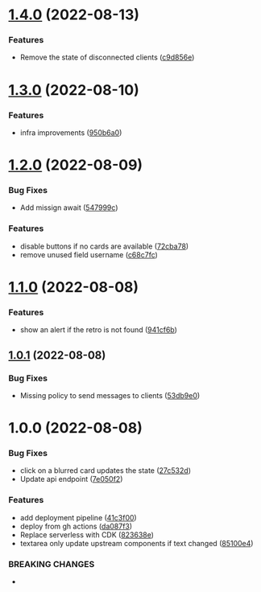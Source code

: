 # [1.4.0](https://github.com/andrewinci/free-retro/compare/v1.3.0...v1.4.0) (2022-08-13)


### Features

* Remove the state of disconnected clients ([c9d856e](https://github.com/andrewinci/free-retro/commit/c9d856e5398d1145102850d2edf842dd739153dd))

# [1.3.0](https://github.com/andrewinci/free-retro/compare/v1.2.0...v1.3.0) (2022-08-10)


### Features

* infra improvements ([950b6a0](https://github.com/andrewinci/free-retro/commit/950b6a000d433c9432fb061e7bc8677cbbcd10ec))

# [1.2.0](https://github.com/andrewinci/free-retro/compare/v1.1.0...v1.2.0) (2022-08-09)


### Bug Fixes

* Add missign await ([547999c](https://github.com/andrewinci/free-retro/commit/547999ce2fb5f7d22102067a73feae33894ca3be))


### Features

* disable buttons if no cards are available ([72cba78](https://github.com/andrewinci/free-retro/commit/72cba78244c010a996db72cee34e0cff18ff149a))
* remove unused field username ([c68c7fc](https://github.com/andrewinci/free-retro/commit/c68c7fc6214192d49666addca614004c2951fc18))

# [1.1.0](https://github.com/andrewinci/free-retro/compare/v1.0.1...v1.1.0) (2022-08-08)


### Features

* show an alert if the retro is not found ([941cf6b](https://github.com/andrewinci/free-retro/commit/941cf6b6f8dc797c5210d2d54d218f0248f3eec9))

## [1.0.1](https://github.com/andrewinci/free-retro/compare/v1.0.0...v1.0.1) (2022-08-08)


### Bug Fixes

* Missing policy to send messages to clients ([53db9e0](https://github.com/andrewinci/free-retro/commit/53db9e0a388d2690a7bfb51188817afca6b1ac89))

# 1.0.0 (2022-08-08)


### Bug Fixes

* click on a blurred card updates the state ([27c532d](https://github.com/andrewinci/free-retro/commit/27c532d5f99fca64fec1d706e5454fd9cacb7916))
* Update api endpoint ([7e050f2](https://github.com/andrewinci/free-retro/commit/7e050f25817f1e172118876ac7bcc429e0c9c59e))


### Features

* add deployment pipeline ([41c3f00](https://github.com/andrewinci/free-retro/commit/41c3f008946c3e02af93c2e52621b008de80c5b1))
* deploy from gh actions ([da087f3](https://github.com/andrewinci/free-retro/commit/da087f3ddf1486bee24386692fc89d661de816e1))
* Replace serverless with CDK ([823638e](https://github.com/andrewinci/free-retro/commit/823638e9ee72aa91f3010897f2cd256e3212d2bc))
* textarea only update upstream components if text changed ([85100e4](https://github.com/andrewinci/free-retro/commit/85100e4bcb57e0060e9cf10aa4140c48083f752b))


### BREAKING CHANGES

*
